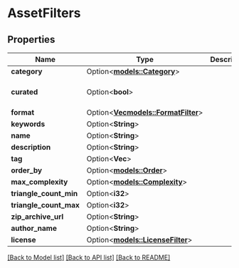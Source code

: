 # AssetFilters

## Properties

Name | Type | Description | Notes
------------ | ------------- | ------------- | -------------
**category** | Option<[**models::Category**](Category.md)> |  | [optional]
**curated** | Option<**bool**> |  | [optional][default to false]
**format** | Option<[**Vec<models::FormatFilter>**](FormatFilter.md)> |  | [optional]
**keywords** | Option<**String**> |  | [optional]
**name** | Option<**String**> |  | [optional]
**description** | Option<**String**> |  | [optional]
**tag** | Option<**Vec<String>**> |  | [optional]
**order_by** | Option<[**models::Order**](Order.md)> |  | [optional]
**max_complexity** | Option<[**models::Complexity**](Complexity.md)> |  | [optional]
**triangle_count_min** | Option<**i32**> |  | [optional]
**triangle_count_max** | Option<**i32**> |  | [optional]
**zip_archive_url** | Option<**String**> |  | [optional]
**author_name** | Option<**String**> |  | [optional]
**license** | Option<[**models::LicenseFilter**](LicenseFilter.md)> |  | [optional]

[[Back to Model list]](../README.md#documentation-for-models) [[Back to API list]](../README.md#documentation-for-api-endpoints) [[Back to README]](../README.md)


